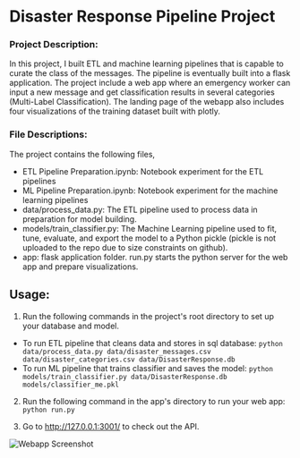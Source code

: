 # Disaster Response Pipeline Project

### Project Description:

In this project, I built ETL and machine learning pipelines that is capable to curate the class of the messages. The pipeline is eventually built into a flask application. The project include a web app where an emergency worker can input a new message and get classification results in several categories (Multi-Label Classification). The landing page of the webapp also includes four visualizations of the training dataset built with plotly.

### File Descriptions:
The project contains the following files,

* ETL Pipeline Preparation.ipynb: Notebook experiment for the ETL pipelines
* ML Pipeline Preparation.ipynb: Notebook experiment for the machine learning pipelines
* data/process_data.py: The ETL pipeline used to process data in preparation for model building.
* models/train_classifier.py: The Machine Learning pipeline used to fit, tune, evaluate, and export the model to a Python pickle (pickle is not uploaded to the repo due to size constraints on github).
* app: flask application folder. run.py starts the python server for the web app and prepare visualizations.


## Usage:

1. Run the following commands in the project's root directory to set up your database and model.

* To run ETL pipeline that cleans data and stores in sql database:
        `python data/process_data.py data/disaster_messages.csv data/disaster_categories.csv data/DisasterResponse.db`
* To run ML pipeline that trains classifier and saves the model:
        `python models/train_classifier.py data/DisasterResponse.db models/classifier_me.pkl`

2. Run the following command in the app's directory to run your web app:
    `python run.py`

3. Go to http://127.0.0.1:3001/ to check out the API.

![Webapp Screenshot](https://raw.githubusercontent.com/amirmasoudsfd/disaster_response_app/master/disasterapp_screenshot.pnj)
